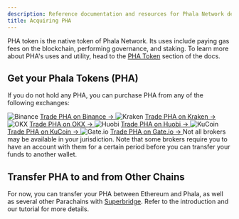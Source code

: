 ```yaml
---
description: Reference documentation and resources for Phala Network development.
title: Acquiring PHA
---
```


PHA token is the native token of Phala Network. Its uses include paying gas fees on the blockchain, performing governance, and staking. To learn more about PHA's uses and utility, head to the [PHA Token](/overview/pha-token) section of the docs.

## Get your Phala Tokens (PHA) <a href="#get-your-phala-tokens-pha" id="get-your-phala-tokens-pha"></a>

If you do not hold any PHA, you can purchase PHA from any of the following exchanges:

<Columns cols={3}>
  <Card title="Binance" icon="external-link">
    <img src="/images/1-Binance.png" alt="Binance" style={{ width: '60px', height: 'auto', marginBottom: '10px' }} />
    <a href="https://www.binance.com/en" target="_blank" rel="noopener noreferrer">
      Trade PHA on Binance →
    </a>
  </Card>

  <Card title="Kraken" icon="external-link">
    <img src="/images/kraken.jpeg" alt="Kraken" style={{ width: '60px', height: 'auto', marginBottom: '10px' }} />
    <a href="https://www.kraken.com/prices/phala.network" target="_blank" rel="noopener noreferrer">
      Trade PHA on Kraken →
    </a>
  </Card>

  <Card title="OKEX" icon="external-link">
    <img src="/images/3-OKEx.png" alt="OKX" style={{ width: '60px', height: 'auto', marginBottom: '10px' }} />
    <a href="https://www.okx.com/trade-spot/pha-usdt" target="_blank" rel="noopener noreferrer">
      Trade PHA on OKX →
    </a>
  </Card>

  <Card title="HTX" icon="external-link">
    <img src="/images/2-Huobi.png" alt="Huobi" style={{ width: '60px', height: 'auto', marginBottom: '10px' }} />
    <a href="https://www.htx.com/price/pha/" target="_blank" rel="noopener noreferrer">
      Trade PHA on Huobi →
    </a>
  </Card>

  <Card title="KuCoin" icon="external-link">
    <img src="/images/4-KuCoin.png" alt="KuCoin" style={{ width: '60px', height: 'auto', marginBottom: '10px' }} />
    <a href="https://trade.kucoin.com/PHA-USDT" target="_blank" rel="noopener noreferrer">
      Trade PHA on KuCoin →
    </a>
  </Card>

  <Card title="Gate.io" icon="external-link">
    <img src="/images/7-Gate.png" alt="Gate.io" style={{ width: '60px', height: 'auto', marginBottom: '10px' }} />
    <a href="https://www.gate.io/trade/PHA_USDT" target="_blank" rel="noopener noreferrer">
      Trade PHA on Gate.io →
    </a>
  </Card>
</Columns>

<Note type="info">
Not all brokers may be available in your jurisdiction. Note that some brokers require you to have an account with them for a certain period before you can transfer your funds to another wallet.
</Note>

## Transfer PHA to and from Other Chains <a href="#transfer-pha-fromto-other-chains" id="transfer-pha-fromto-other-chains"></a>

For now, you can transfer your PHA between Ethereum and Phala, as well as several other Parachains with [Superbridge](bridge.phala.network). Refer to the introduction and our tutorial for more details.
